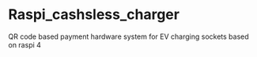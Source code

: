 # Raspi_cashsless_charger
QR code based payment hardware system for EV charging sockets based on raspi 4
